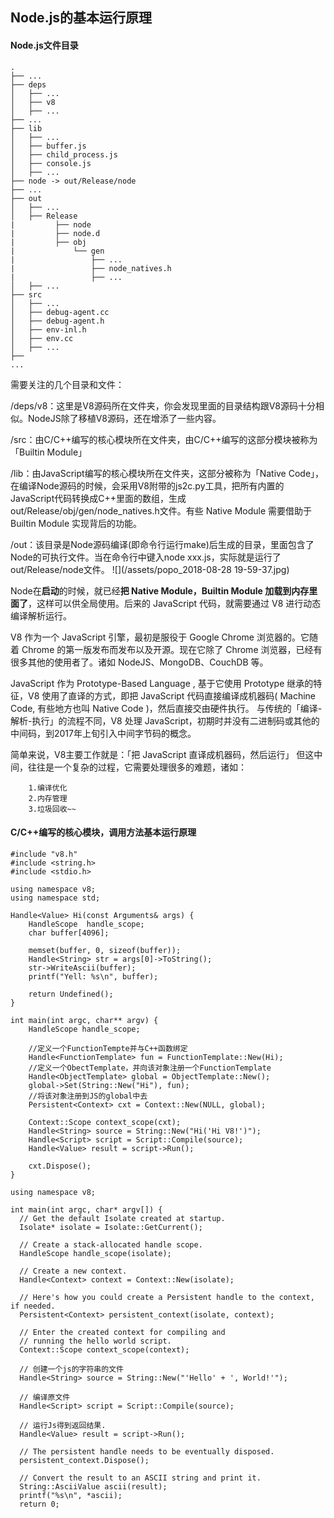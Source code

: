 ## Node.js的基本运行原理
#### Node.js文件目录
    .
    ├── ...
    ├── deps
    │   ├── ...
    │   ├── v8
    │   ├── ...
    ├── ...
    ├── lib
    │   ├── ...
    │   ├── buffer.js
    │   ├── child_process.js
    │   ├── console.js
    │   ├── ...
    ├── node -> out/Release/node
    ├── ...
    ├── out
    │   ├── ...
    │   ├── Release
    |         ├── node
    |         ├── node.d
    |         ├── obj
    |             └── gen
    |                 ├── ...
    |                 ├── node_natives.h
    |                 ├── ...
    │   ├── ...
    ├── src
    │   ├── ...
    │   ├── debug-agent.cc
    │   ├── debug-agent.h
    │   ├── env-inl.h
    │   ├── env.cc
    │   ├── ...
    ├── 
    ...
    
需要关注的几个目录和文件：

/deps/v8：这里是V8源码所在文件夹，你会发现里面的目录结构跟V8源码十分相似。NodeJS除了移植V8源码，还在增添了一些内容。

/src：由C/C++编写的核心模块所在文件夹，由C/C++编写的这部分模块被称为「Builtin Module」

/lib：由JavaScript编写的核心模块所在文件夹，这部分被称为「Native Code」，在编译Node源码的时候，会采用V8附带的js2c.py工具，把所有内置的JavaScript代码转换成C++里面的数组，生成out/Release/obj/gen/node_natives.h文件。有些 Native Module 需要借助于 Builtin Module 实现背后的功能。

/out：该目录是Node源码编译(即命令行运行make)后生成的目录，里面包含了Node的可执行文件。当在命令行中键入node xxx.js，实际就是运行了out/Release/node文件。
![](/assets/popo_2018-08-28  19-59-37.jpg)

 Node在**启动**的时候，就已经**把 Native Module，Builtin Module 加载到内存里面了**，这样可以供全局使用。后来的 JavaScript 代码，就需要通过 V8 进行动态编译解析运行。
    
  V8 作为一个 JavaScript 引擎，最初是服役于 Google Chrome 浏览器的。它随着 Chrome 的第一版发布而发布以及开源。现在它除了 Chrome 浏览器，已经有很多其他的使用者了。诸如 NodeJS、MongoDB、CouchDB 等。
    
 JavaScript 作为 Prototype-Based Language , 基于它使用 Prototype 继承的特征，V8 使用了直译的方式，即把 JavaScript 代码直接编译成机器码( Machine Code, 有些地方也叫 Native Code )，然后直接交由硬件执行。
  与传统的「编译-解析-执行」的流程不同，V8 处理 JavaScript，初期时并没有二进制码或其他的中间码，到2017年上旬引入中间字节码的概念。
    
  简单来说，V8主要工作就是：「把 JavaScript 直译成机器码，然后运行」
  但这中间，往往是一个复杂的过程，它需要处理很多的难题，诸如：
    
        1.编译优化
        2.内存管理
        3.垃圾回收~~


#### C/C++编写的核心模块，调用方法基本运行原理
    #include "v8.h"  
    #include <string.h>  
    #include <stdio.h>  
      
    using namespace v8;  
    using namespace std;  
      
    Handle<Value> Hi(const Arguments& args) {  
        HandleScope  handle_scope;  
        char buffer[4096];  
          
        memset(buffer, 0, sizeof(buffer));  
        Handle<String> str = args[0]->ToString();  
        str->WriteAscii(buffer);  
        printf("Yell: %s\n", buffer);  
      
        return Undefined();  
    }  
      
    int main(int argc, char** argv) {  
        HandleScope handle_scope;  
      
        //定义一个FunctionTempte并与C++函数绑定
        Handle<FunctionTemplate> fun = FunctionTemplate::New(Hi);  
        //定义一个ObectTemplate，并向该对象注册一个FunctionTemplate
        Handle<ObjectTemplate> global = ObjectTemplate::New();  
        global->Set(String::New("Hi"), fun);  
        //将该对象注册到JS的global中去 
        Persistent<Context> cxt = Context::New(NULL, global);  
      
        Context::Scope context_scope(cxt);  
        Handle<String> source = String::New("Hi('Hi V8!')");  
        Handle<Script> script = Script::Compile(source);  
        Handle<Value> result = script->Run();  
      
        cxt.Dispose();  
    }  


```
using namespace v8;  
  
int main(int argc, char* argv[]) {  
  // Get the default Isolate created at startup.  
  Isolate* isolate = Isolate::GetCurrent();  
  
  // Create a stack-allocated handle scope.  
  HandleScope handle_scope(isolate);  
  
  // Create a new context.  
  Handle<Context> context = Context::New(isolate);  
  
  // Here's how you could create a Persistent handle to the context, if needed.  
  Persistent<Context> persistent_context(isolate, context);  
    
  // Enter the created context for compiling and  
  // running the hello world script.   
  Context::Scope context_scope(context);  
  
  // 创建一个js的字符串的文件  
  Handle<String> source = String::New("'Hello' + ', World!'");  
  
  // 编译原文件 
  Handle<Script> script = Script::Compile(source);  
    
  // 运行Js得到返回结果.  
  Handle<Value> result = script->Run();  
    
  // The persistent handle needs to be eventually disposed.  
  persistent_context.Dispose();  
  
  // Convert the result to an ASCII string and print it.  
  String::AsciiValue ascii(result);  
  printf("%s\n", *ascii);  
  return 0;  
```
